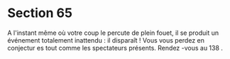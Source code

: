 # Section 65

A l'instant même où votre coup le percute de plein fouet, il se produit un événement
totalement inattendu : il disparaît ! Vous vous perdez en conjectur es tout comme les
spectateurs présents. Rendez -vous au  138 .
